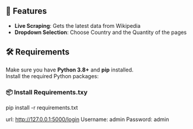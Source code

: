 ## 🚀 Features

- **Live Scraping**: Gets the latest data from Wikipedia
- **Dropdown Selection**: Choose Country and the Quantity of the pages
## 🛠 Requirements

Make sure you have **Python 3.8+** and **pip** installed.  
Install the required Python packages:

### 📦 Install  Requirements.txy

pip install -r requirements.txt

url: http://127.0.0.1:5000/login
Username: admin
Password: admin